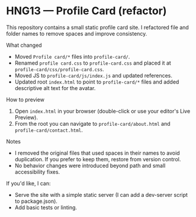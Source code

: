 # HNG13 — Profile Card (refactor)

This repository contains a small static profile card site. I refactored file and folder names to remove spaces and improve consistency.

What changed
- Moved `Profile card/*` files into `profile-card/`.
- Renamed `profile card.css` to `profile-card.css` and placed it at `profile-card/css/profile-card.css`.
- Moved JS to `profile-card/js/index.js` and updated references.
- Updated root `index.html` to point to `profile-card/*` files and added descriptive alt text for the avatar.

How to preview
1. Open `index.html` in your browser (double-click or use your editor's Live Preview).
2. From the root you can navigate to `profile-card/about.html` and `profile-card/contact.html`.

Notes
- I removed the original files that used spaces in their names to avoid duplication. If you prefer to keep them, restore from version control.
- No behavior changes were introduced beyond path and small accessibility fixes.

If you'd like, I can:
- Serve the site with a simple static server (I can add a dev-server script to package.json).
- Add basic tests or linting.
